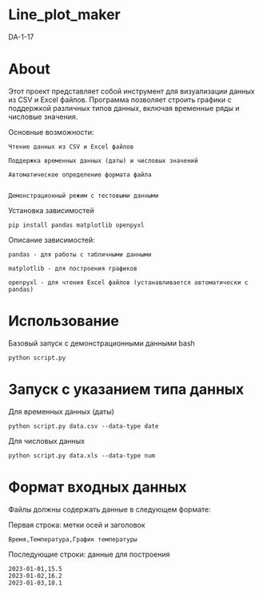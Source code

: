 # Line_plot_maker
DA-1-17

# About

Этот проект представляет собой инструмент для визуализации данных из CSV и Excel файлов. Программа позволяет строить графики с поддержкой различных типов данных, включая временные ряды и числовые значения.

Основные возможности:

    Чтение данных из CSV и Excel файлов

    Поддержка временных данных (даты) и числовых значений

    Автоматическое определение формата файла


    Демонстрационный режим с тестовыми данными


Установка зависимостей

    pip install pandas matplotlib openpyxl

Описание зависимостей:

    pandas - для работы с табличными данными

    matplotlib - для построения графиков

    openpyxl - для чтения Excel файлов (устанавливается автоматически с pandas)

# Использование
Базовый запуск с демонстрационными данными
bash

    python script.py

# Запуск с указанием типа данных

Для временных данных (даты)

    python script.py data.csv --data-type date

Для числовых данных

    python script.py data.xls --data-type num

# Формат входных данных

Файлы должны содержать данные в следующем формате:

Первая строка: метки осей и заголовок


    Время,Температура,График температуры

Последующие строки: данные для построения

    2023-01-01,15.5
    2023-01-02,16.2
    2023-01-03,18.1




